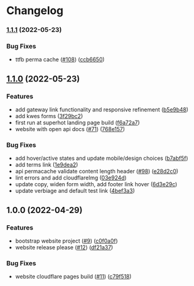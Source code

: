 # Changelog

### [1.1.1](https://github.com/nftstorage/nftstorage.link/compare/website-v1.1.0...website-v1.1.1) (2022-05-23)


### Bug Fixes

* ttfb perma cache ([#108](https://github.com/nftstorage/nftstorage.link/issues/108)) ([ccb6650](https://github.com/nftstorage/nftstorage.link/commit/ccb66508c3a553f84fd23722b3aed523e1b6a9d8))

## [1.1.0](https://github.com/nftstorage/nftstorage.link/compare/website-v1.0.0...website-v1.1.0) (2022-05-23)


### Features

* add gateway link functionality and responsive refinement ([b5e9b48](https://github.com/nftstorage/nftstorage.link/commit/b5e9b487a560b3367566c6a1633263d853e6e95f))
* add kwes forms ([3f29bc2](https://github.com/nftstorage/nftstorage.link/commit/3f29bc2195d66118ecd05b318a0f0a8de15c8266))
* first run at superhot landing page build ([f6a72a7](https://github.com/nftstorage/nftstorage.link/commit/f6a72a789a5b96ba61d8b00f44481936aebd13c7))
* website with open api docs ([#71](https://github.com/nftstorage/nftstorage.link/issues/71)) ([768e157](https://github.com/nftstorage/nftstorage.link/commit/768e157b1baa92f7548dd6e088ad6863c54c607e))


### Bug Fixes

* add hover/active states and update mobile/design choices ([b7abf5f](https://github.com/nftstorage/nftstorage.link/commit/b7abf5f220ae903f2e8a949f38417b38d2aeb4aa))
* add terms link ([1e9dea2](https://github.com/nftstorage/nftstorage.link/commit/1e9dea2d2860a4746a33db2b93da56208d6cc17c))
* api permacache validate content length header ([#98](https://github.com/nftstorage/nftstorage.link/issues/98)) ([e28d2c0](https://github.com/nftstorage/nftstorage.link/commit/e28d2c02e30f770452de813cc6b62e11a14b72a9))
* lint errors and add cloudflareImg ([03e924d](https://github.com/nftstorage/nftstorage.link/commit/03e924d414392d6f3d5534645401278f8c02abfb))
* update copy, widen form width, add footer link hover ([6d3e29c](https://github.com/nftstorage/nftstorage.link/commit/6d3e29c9aea9d147bbb354c033da4c8a0f3221fb))
* update verbiage and default test link ([4bef3a3](https://github.com/nftstorage/nftstorage.link/commit/4bef3a3a63820af4b98e42c9ceca07d72daf36b8))

## 1.0.0 (2022-04-29)


### Features

* bootstrap website project ([#9](https://github.com/nftstorage/nftstorage.link/issues/9)) ([c0f0a0f](https://github.com/nftstorage/nftstorage.link/commit/c0f0a0f65f007e554f4069cce5474d44bf0b64ac))
* website release please ([#12](https://github.com/nftstorage/nftstorage.link/issues/12)) ([df21a37](https://github.com/nftstorage/nftstorage.link/commit/df21a37406de8fe85479c03fe28f9d229c70f2ac))


### Bug Fixes

* website cloudflare pages build ([#11](https://github.com/nftstorage/nftstorage.link/issues/11)) ([c79f518](https://github.com/nftstorage/nftstorage.link/commit/c79f51816c2f7267599c3da154cdc309241320a0))
